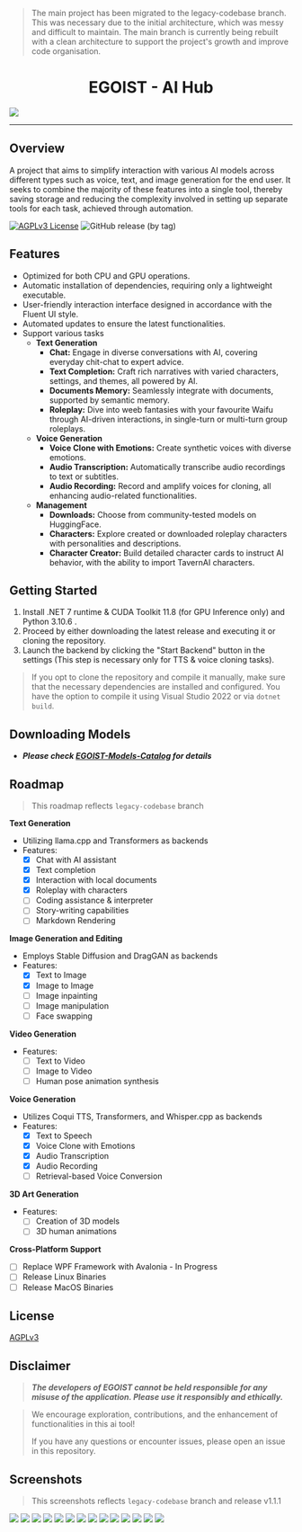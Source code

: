 > The main project has been migrated to the legacy-codebase branch. This was necessary due to the initial architecture, which was messy and difficult to maintain. The main branch is currently being rebuilt with a clean architecture to support the project's growth and improve code organisation.
 

<h1 align="center">EGOIST - AI Hub</h1>

![](https://raw.githubusercontent.com/LSXPrime/EGOIST/legacy-codebase/Screenshots/BG.png)

---

## Overview
A project that aims to simplify interaction with various AI models across different types such as voice, text, and image generation for the end user. It seeks to combine the majority of these features into a single tool, thereby saving storage and reducing the complexity involved in setting up separate tools for each task, achieved through automation.

[![AGPLv3 License](https://img.shields.io/badge/License-AGPL3-green.svg)](https://choosealicense.com/licenses/agpl-3.0/) ![GitHub release (by tag)](https://img.shields.io/github/downloads/LSXPrime/EGOIST/latest/total)

## Features
- Optimized for both CPU and GPU operations.
- Automatic installation of dependencies, requiring only a lightweight executable.
- User-friendly interaction interface designed in accordance with the Fluent UI style.
- Automated updates to ensure the latest functionalities.
- Support various tasks
	- **Text Generation**
		- **Chat:** Engage in diverse conversations with AI, covering everyday chit-chat to expert advice.
		- **Text Completion:** Craft rich narratives with varied characters, settings, and themes, all powered by AI.
		- **Documents Memory:** Seamlessly integrate with documents, supported by semantic memory.
		- **Roleplay:** Dive into weeb fantasies with your favourite Waifu through AI-driven interactions, in single-turn or multi-turn group roleplays.
	- **Voice Generation**
		- **Voice Clone with Emotions:** Create synthetic voices with diverse emotions. 
		- **Audio Transcription:** Automatically transcribe audio recordings to text or subtitles.
		- **Audio Recording:** Record and amplify voices for cloning, all enhancing audio-related functionalities.
	- **Management**
		- **Downloads:** Choose from community-tested models on HuggingFace.
		- **Characters:** Explore created or downloaded roleplay characters with personalities and descriptions.
		- **Character Creator:** Build detailed character cards to instruct AI behavior, with the ability to import TavernAI characters.

## Getting Started

1. Install .NET 7 runtime & CUDA Toolkit 11.8 (for GPU Inference only) and Python 3.10.6 .
2. Proceed by either downloading the latest release and executing it or cloning the repository. 
3. Launch the backend by clicking the "Start Backend" button in the settings (This step is necessary only for TTS & voice cloning tasks).

> If you opt to clone the repository and compile it manually, make sure that the necessary dependencies are installed and configured. You have the option to compile it using Visual Studio 2022 or via `dotnet build`.

## Downloading Models

- ***Please check [EGOIST-Models-Catalog](https://github.com/LSXPrime/EGOIST-Models-Catalog) for details***

## Roadmap
> This roadmap reflects `legacy-codebase` branch

**Text Generation**
- Utilizing llama.cpp and Transformers as backends
- Features:
    - [x] Chat with AI assistant
    - [x] Text completion
    - [x] Interaction with local documents
    - [x] Roleplay with characters
    - [ ] Coding assistance & interpreter
    - [ ] Story-writing capabilities
    - [ ] Markdown Rendering 

**Image Generation and Editing**
- Employs Stable Diffusion and DragGAN as backends
- Features:
    - [x] Text to Image
    - [x] Image to Image
    - [ ] Image inpainting
    - [ ] Image manipulation
    - [ ] Face swapping

**Video Generation**
- Features:
    - [ ] Text to Video
    - [ ] Image to Video
    - [ ] Human pose animation synthesis

**Voice Generation**
- Utilizes Coqui TTS, Transformers, and Whisper.cpp as backends
- Features:
	- [x] Text to Speech
	- [x] Voice Clone with Emotions
	- [x] Audio Transcription
	- [x] Audio Recording
	- [ ] Retrieval-based Voice Conversion

**3D Art Generation**
- Features:
    - [ ] Creation of 3D models
    - [ ] 3D human animations

**Cross-Platform Support**
- [ ] Replace WPF Framework with Avalonia - In Progress
- [ ] Release Linux Binaries
- [ ] Release MacOS Binaries

## License

[AGPLv3](LICENSE )

## Disclaimer

>***The developers of EGOIST cannot be held responsible for any misuse of the application. Please use it responsibly and ethically.***

>We encourage exploration, contributions, and the enhancement of functionalities in this ai tool!
>
>If you have any questions or encounter issues, please open an issue in this repository.

## Screenshots

> This screenshots reflects `legacy-codebase` branch and release v1.1.1

![](https://raw.githubusercontent.com/LSXPrime/EGOIST/legacy-codebase/Screenshots/Screenshot_01.jpg)
![](https://raw.githubusercontent.com/LSXPrime/EGOIST/legacy-codebase/Screenshots/Screenshot_02.jpg)
![](https://raw.githubusercontent.com/LSXPrime/EGOIST/legacy-codebase/Screenshots/Screenshot_03.jpg)
![](https://raw.githubusercontent.com/LSXPrime/EGOIST/legacy-codebase/Screenshots/Screenshot_04.jpg)
![](https://raw.githubusercontent.com/LSXPrime/EGOIST/legacy-codebase/Screenshots/Screenshot_05.jpg)
![](https://raw.githubusercontent.com/LSXPrime/EGOIST/legacy-codebase/Screenshots/Screenshot_06.jpg)
![](https://raw.githubusercontent.com/LSXPrime/EGOIST/legacy-codebase/Screenshots/Screenshot_07.jpg)
![](https://raw.githubusercontent.com/LSXPrime/EGOIST/legacy-codebase/Screenshots/Screenshot_08.jpg)
![](https://raw.githubusercontent.com/LSXPrime/EGOIST/legacy-codebase/Screenshots/Screenshot_09.jpg)
![](https://raw.githubusercontent.com/LSXPrime/EGOIST/legacy-codebase/Screenshots/Screenshot_10.jpg)
![](https://raw.githubusercontent.com/LSXPrime/EGOIST/legacy-codebase/Screenshots/Screenshot_11.jpg)
![](https://raw.githubusercontent.com/LSXPrime/EGOIST/legacy-codebase/Screenshots/Screenshot_12.jpg)
![](https://raw.githubusercontent.com/LSXPrime/EGOIST/legacy-codebase/Screenshots/Screenshot_13.jpg)
![](https://raw.githubusercontent.com/LSXPrime/EGOIST/legacy-codebase/Screenshots/Screenshot_14.jpg)

